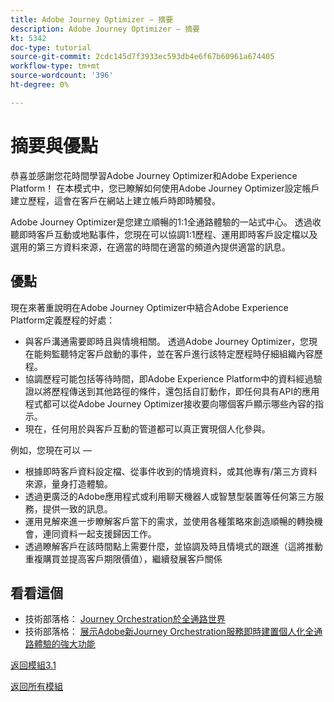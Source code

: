 ```yaml
---
title: Adobe Journey Optimizer — 摘要
description: Adobe Journey Optimizer — 摘要
kt: 5342
doc-type: tutorial
source-git-commit: 2cdc145d7f3933ec593db4e6f67b60961a674405
workflow-type: tm+mt
source-wordcount: '396'
ht-degree: 0%

---
```


# 摘要與優點

恭喜並感謝您花時間學習Adobe Journey Optimizer和Adobe Experience Platform！
在本模式中，您已瞭解如何使用Adobe Journey Optimizer設定帳戶建立歷程，這會在客戶在網站上建立帳戶時即時觸發。

Adobe Journey Optimizer是您建立順暢的1:1全通路體驗的一站式中心。 透過收聽即時客戶互動或地點事件，您現在可以協調1:1歷程、運用即時客戶設定檔以及選用的第三方資料來源，在適當的時間在適當的頻道內提供適當的訊息。

## 優點

現在來著重說明在Adobe Journey Optimizer中結合Adobe Experience Platform定義歷程的好處：

- 與客戶溝通需要即時且與情境相關。 透過Adobe Journey Optimizer，您現在能夠監聽特定客戶啟動的事件，並在客戶進行該特定歷程時仔細組織內容歷程。
- 協調歷程可能包括等待時間，即Adobe Experience Platform中的資料經過驗證以將歷程傳送到其他路徑的條件，還包括自訂動作，即任何具有API的應用程式都可以從Adobe Journey Optimizer接收要向哪個客戶顯示哪些內容的指示。
- 現在，任何用於與客戶互動的管道都可以真正實現個人化參與。

例如，您現在可以 — 

- 根據即時客戶資料設定檔、從事件收到的情境資料，或其他專有/第三方資料來源，量身打造體驗。
- 透過更廣泛的Adobe應用程式或利用聊天機器人或智慧型裝置等任何第三方服務，提供一致的訊息。
- 運用見解來進一步瞭解客戶當下的需求，並使用各種策略來創造順暢的轉換機會，連同資料一起支援歸因工作。
- 透過瞭解客戶在該時間點上需要什麼，並協調及時且情境式的跟進（這將推動重複購買並提高客戶期限價值），繼續發展客戶關係

## 看看這個

- 技術部落格： [Journey Orchestration於全通路世界](https://medium.com/adobetech/journey-orchestration-in-an-omnichannel-world-3a2d32d556d9)
- 技術部落格： [展示Adobe新Journey Orchestration服務即時建置個人化全通路體驗的強大功能](https://medium.com/adobetech/demonstrating-the-power-of-adobes-new-journey-orchestration-service-to-build-personalized-aa60d88cd34)

[返回模組3.1](./journey-orchestration-create-account.md)

[返回所有模組](../../../overview.md)
